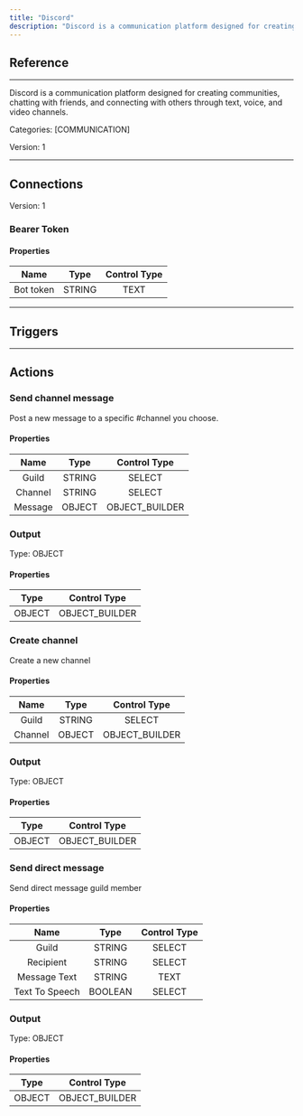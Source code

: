 ```yaml
---
title: "Discord"
description: "Discord is a communication platform designed for creating communities, chatting with friends, and connecting with others through text, voice, and video channels."
---
```

## Reference
<hr />

Discord is a communication platform designed for creating communities, chatting with friends, and connecting with others through text, voice, and video channels.

Categories: [COMMUNICATION]

Version: 1

<hr />



## Connections

Version: 1


### Bearer Token

#### Properties

|      Name      |     Type     |     Control Type     |
|:--------------:|:------------:|:--------------------:|
| Bot token | STRING | TEXT  |





<hr />



## Triggers



<hr />



## Actions


### Send channel message
Post a new message to a specific #channel you choose.

#### Properties

|      Name      |     Type     |     Control Type     |
|:--------------:|:------------:|:--------------------:|
| Guild | STRING | SELECT  |
| Channel | STRING | SELECT  |
| Message | OBJECT | OBJECT_BUILDER  |


### Output



Type: OBJECT

#### Properties

|     Type     |     Control Type     |
|:------------:|:--------------------:|
| OBJECT | OBJECT_BUILDER  |





### Create channel
Create a new channel

#### Properties

|      Name      |     Type     |     Control Type     |
|:--------------:|:------------:|:--------------------:|
| Guild | STRING | SELECT  |
| Channel | OBJECT | OBJECT_BUILDER  |


### Output



Type: OBJECT

#### Properties

|     Type     |     Control Type     |
|:------------:|:--------------------:|
| OBJECT | OBJECT_BUILDER  |





### Send direct message
Send direct message guild member

#### Properties

|      Name      |     Type     |     Control Type     |
|:--------------:|:------------:|:--------------------:|
| Guild | STRING | SELECT  |
| Recipient | STRING | SELECT  |
| Message Text | STRING | TEXT  |
| Text To Speech | BOOLEAN | SELECT  |


### Output



Type: OBJECT

#### Properties

|     Type     |     Control Type     |
|:------------:|:--------------------:|
| OBJECT | OBJECT_BUILDER  |





